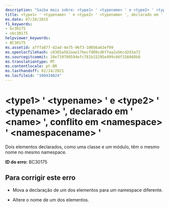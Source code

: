 ```yaml
---
description: "Saiba mais sobre: <type1> ' <typename> ' e <type2> ' <typename> ', declarado em ' <name> ', conflito em <namespace> ' <namespacename> '"
title: <type1> ' <typename> ' e <type2> ' <typename> ', declarado em ' <name> ', conflito em <namespace> ' <namespacename> '
ms.date: 07/20/2015
f1_keywords:
- bc30175
- vbc30175
helpviewer_keywords:
- BC30175
ms.assetid: a7ffa877-d2ad-4e75-96f3-10056a63ef99
ms.openlocfilehash: c8365a562aae17becfd09cd6f7aa2a56cd2d3a72
ms.sourcegitcommit: 10e719780594efc781b15295e499c66f316068b8
ms.translationtype: MT
ms.contentlocale: pt-BR
ms.lasthandoff: 02/14/2021
ms.locfileid: "100434024"
---
```

# <a name="type1-typename-and-type2-typename-declared-in-name-conflict-in-namespace-namespacename"></a>\<type1> ' \<typename> ' e \<type2> ' \<typename> ', declarado em ' \<name> ', conflito em \<namespace> ' \<namespacename> '

Dois elementos declarados, como uma classe e um módulo, têm o mesmo nome no mesmo namespace.  
  
 **ID do erro:** BC30175  
  
## <a name="to-correct-this-error"></a>Para corrigir este erro  
  
- Mova a declaração de um dos elementos para um namespace diferente.  
  
- Altere o nome de um dos elementos.
